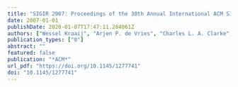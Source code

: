 ```yaml
---
title: "SIGIR 2007: Proceedings of the 30th Annual International ACM SIGIR Conference on Research and Development in Information Retrieval, Amsterdam, The Netherlands, July 23-27, 2007"
date: 2007-01-01
publishDate: 2020-01-07T17:47:11.284061Z
authors: ["Wessel Kraaij", "Arjen P. de Vries", "Charles L. A. Clarke", "Norbert Fuhr", "Noriko Kando"]
publication_types: ["0"]
abstract: ""
featured: false
publication: "*ACM*"
url_pdf: "https://doi.org/10.1145/1277741"
doi: "10.1145/1277741"
---
```


